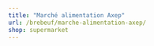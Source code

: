```yaml
---
title: "Marché alimentation Axep"
url: /brebeuf/marche-alimentation-axep/
shop: supermarket
---
```

